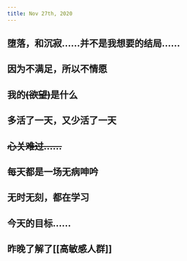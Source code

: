 ```yaml
---
title: Nov 27th, 2020
---
```


## 堕落，和沉寂……并不是我想要的结局……
## 因为不满足，所以不情愿
## 我的~~(欲望)~~是什么
## 多活了一天，又少活了一天
## ~~心关难过……~~
## 每天都是一场无病呻吟
## 无时无刻，都在学习
## 今天的目标……
## 昨晚了解了[[高敏感人群]]
##
##
